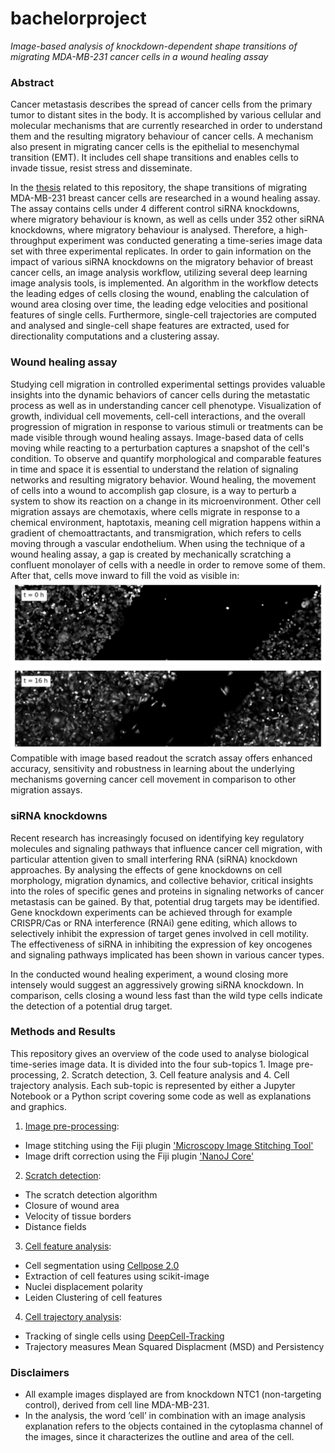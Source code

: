# bachelorproject
*Image-based analysis of knockdown-dependent shape transitions of migrating MDA-MB-231 cancer cells in a wound healing assay*

### Abstract
Cancer metastasis describes the spread of cancer cells from the primary tumor to distant sites in the body. It is accomplished by various cellular and molecular mechanisms that are currently researched in order to understand them and the resulting migratory behaviour of cancer cells. A mechanism also present in migrating cancer cells is the epithelial to mesenchymal transition (EMT). It includes cell shape transitions and enables cells to invade tissue, resist stress and disseminate. 

In the [thesis](https://box.hu-berlin.de/f/29a696d5bda24bc1b796/) related to this repository, the shape transitions of migrating MDA-MB-231 breast cancer cells are researched in a wound healing assay. The assay contains cells under 4 different control siRNA knockdowns, where migratory behaviour is known, as well as cells under 352 other siRNA knockdowns, where migratory behaviour is analysed. Therefore, a high-throughput experiment was conducted generating a time-series image data set with three experimental replicates. In order to gain information on the impact of various siRNA knockdowns on the migratory behavior of breast cancer cells, an image analysis workflow, utilizing several deep learning image analysis tools, is implemented. An algorithm in the workflow detects the leading edges of cells closing the wound, enabling the calculation of wound area closing over time, the leading edge velocities and positional features of single cells. Furthermore, single-cell trajectories are computed and analysed and single-cell shape features are extracted, used for directionality computations and a clustering assay.

### Wound healing assay
Studying cell migration in controlled experimental settings provides valuable insights into the dynamic behaviors of cancer cells during the metastatic process as well as in understanding cancer cell phenotype. Visualization of growth, individual cell movements, cell-cell interactions, and the overall progression of migration in response to various stimuli or treatments can be made visible through wound healing assays. Image-based data of cells moving while reacting to a perturbation captures a snapshot of the cell's condition. To observe and quantify morphological and comparable features in time and space it is essential to understand the relation of signaling networks and resulting migratory behavior. Wound healing, the movement of cells into a wound to accomplish gap closure, is a way to perturb a system to show its reaction on a change in its microenvironment. Other cell migration assays are chemotaxis, where cells migrate in response to a chemical environment, haptotaxis, meaning cell migration happens within a gradient of chemoattractants, and transmigration, which refers to cells moving through a vascular endothelium. When using the technique of a wound healing assay, a gap is created by mechanically scratching a confluent monolayer of cells with a needle in order to remove some of them. After that, cells move inward to fill the void as visible in:
![wound healing](/images/wound_t=0.png)
![wound healing](/images/wound_t=16.png)
Compatible with image based readout the scratch assay offers enhanced accuracy, sensitivity and robustness in learning about the underlying mechanisms governing cancer cell movement in comparison to other migration assays.

### siRNA knockdowns
Recent research has increasingly focused on identifying key regulatory molecules and signaling pathways that influence cancer cell migration, with particular attention given to small interfering RNA (siRNA) knockdown approaches. By analysing the effects of gene knockdowns on cell morphology, migration dynamics, and collective behavior, critical insights into the roles of specific genes and proteins in signaling networks of cancer metastasis can be gained. By that, potential drug targets may be identified. Gene knockdown experiments can be achieved through for example CRISPR/Cas or RNA interference (RNAi) gene editing, which allows to selectively inhibit the expression of target genes involved in cell motility. The effectiveness of siRNA in inhibiting the expression of key oncogenes and signaling pathways implicated has been shown in various cancer types.

In the conducted wound healing experiment, a wound closing more intensely would suggest an aggressively growing siRNA knockdown. In comparison, cells closing a wound less fast than the wild type cells indicate the detection of a potential drug target.

### Methods and Results
This repository gives an overview of the code used to analyse biological time-series image data. It is divided into the four sub-topics 1. Image pre-processing, 2. Scratch detection, 3. Cell feature analysis and 4. Cell trajectory analysis. Each sub-topic is represented by either a Jupyter Notebook or a Python script covering some code as well as explanations and graphics.

1. [Image pre-processing](https://github.com/olxssa/bachelorproject/blob/main/image_stitching_AND_drift_correction_exp2_MIST.ijm):
* Image stitching using the Fiji plugin ['Microscopy Image Stitching Tool'](https://www.nature.com/articles/s41598-017-04567-y)
* Image drift correction using the Fiji plugin ['NanoJ Core'](https://www.ncbi.nlm.nih.gov/pmc/articles/PMC7655149/)

2. [Scratch detection]():
* The scratch detection algorithm
* Closure of wound area
* Velocity of tissue borders
* Distance fields
   
3. [Cell feature analysis]():
* Cell segmentation using [Cellpose 2.0](https://www.nature.com/articles/s41592-022-01663-4)
* Extraction of cell features using scikit-image 
* Nuclei displacement polarity
* Leiden Clustering of cell features
   
4. [Cell trajectory analysis]():
* Tracking of single cells using [DeepCell-Tracking](https://github.com/vanvalenlab/deepcell-tracking)
* Trajectory measures Mean Squared Displacment (MSD) and Persistency

### Disclaimers
* All example images displayed are from knockdown NTC1 (non-targeting control), derived from cell line MDA-MB-231. 
* In the analysis, the word ’cell’ in combination with an image analysis explanation refers to the objects contained in the cytoplasma channel of the images, since it characterizes the outline and area of the cell.
